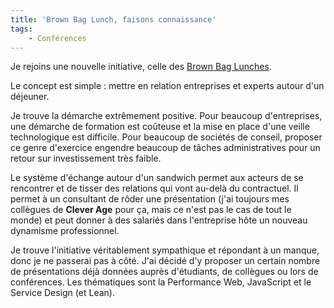 ```yaml
---
title: 'Brown Bag Lunch, faisons connaissance'
tags:
    - Conférences
---
```


Je rejoins une nouvelle initiative, celle des
[Brown Bag Lunches](http://www.brownbaglunch.fr).

Le concept est simple : mettre en relation entreprises et experts autour d'un
déjeuner.

<!-- more -->

Je trouve la démarche extrêmement positive. Pour beaucoup d'entreprises, une
démarche de formation est coûteuse et la mise en place d'une veille
technologique est difficile. Pour beaucoup de sociétés de conseil, proposer ce
genre d'exercice engendre beaucoup de tâches administratives pour un retour sur
investissement très faible.

Le système d'échange autour d'un sandwich permet aux acteurs de se rencontrer et
de tisser des relations qui vont au-delà du contractuel. Il permet à un
consultant de rôder une présentation (j'ai toujours mes collègues de **Clever
Age** pour ça, mais ce n'est pas le cas de tout le monde) et peut donner à des
salariés dans l'entreprise hôte un nouveau dynamisme professionnel.

Je trouve l'initiative véritablement sympathique et répondant à un manque, donc
je ne passerai pas à côté. J'ai décidé d'y proposer un certain nombre de
présentations déjà données auprès d'étudiants, de collègues ou lors de
conférences. Les thématiques sont la Performance Web, JavaScript et le Service
Design (et Lean).
